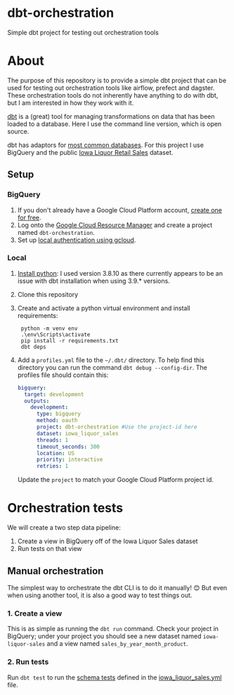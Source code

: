 # dbt-orchestration
Simple dbt project for testing out orchestration tools

# About
The purpose of this repository is to provide a simple dbt project that can be used for testing out orchestration tools like airflow, prefect and dagster. These orchestration tools do not inherently have anything to do with dbt, but I am interested in how they work with it.

[dbt](https://www.getdbt.com/) is a (great) tool for managing transformations on data that has been loaded to a database. Here I use the command line version, which is open source.

dbt has adaptors for [most common databases](https://docs.getdbt.com/docs/available-adapters). For this project I use BigQuery and the public [Iowa Liquor Retail Sales](https://console.cloud.google.com/marketplace/product/iowa-department-of-commerce/iowa-liquor-sales) dataset.

## Setup

### BigQuery
1. If you don't already have a Google Cloud Platform account, [create one for free](https://cloud.google.com/).
1. Log onto the [Google Cloud Resource Manager](https://console.cloud.google.com/cloud-resource-manager) and create a project named `dbt-orchestration`.
3. Set up [local authentication using gcloud](https://docs.getdbt.com/reference/warehouse-profiles/bigquery-profile#local-oauth-gcloud-setup).

### Local 
1. [Install python](https://www.python.org/downloads/): I used version 3.8.10 as there currently appears to be an issue with dbt installation when using 3.9.* versions.
2. Clone this repository
3. Create and activate a python virtual environment and install requirements:

        python -m venv env
        .\env\Scripts\activate
        pip install -r requirements.txt
        dbt deps

4. Add a `profiles.yml` file to the `~/.dbt/` directory. To help find this directory you can run the command `dbt debug --config-dir`. The profiles file should contain this:

    ```yml
    bigquery:
      target: development
      outputs:
        development:
          type: bigquery
          method: oauth
          project: dbt-orchestration #Use the project-id here
          dataset: iowa_liquor_sales
          threads: 1
          timeout_seconds: 300
          location: US
          priority: interactive
          retries: 1
    ```

    Update the `project` to match your Google Cloud Platform project id.

# Orchestration tests
We will create a two step data pipeline:
1. Create a view in BigQuery off of the Iowa Liquor Sales dataset
2. Run tests on that view

## Manual orchestration
The simplest way to orchestrate the dbt CLI is to do it manually! 😊 But even when using another tool, it is also a good way to test things out.

### 1. Create a view
This is as simple as running the `dbt run` command. Check your project in BigQuery; under your project you should see a new dataset named `iowa-liquor-sales` and a view named `sales_by_year_month_product`.

### 2. Run tests
Run `dbt test` to run the [schema tests](https://docs.getdbt.com/docs/building-a-dbt-project/tests) defined in the [iowa_liquor_sales.yml](./models/iowa_liquor_sales/iowa_liquor_sales.yml) file.
